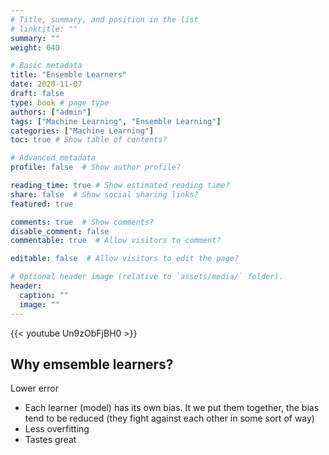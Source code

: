 ```yaml
---
# Title, summary, and position in the list
# linktitle: ""
summary: ""
weight: 640

# Basic metadata
title: "Ensemble Learners"
date: 2020-11-07
draft: false
type: book # page type
authors: ["admin"]
tags: ["Machine Learning", "Ensemble Learning"]
categories: ["Machine Learning"]
toc: true # Show table of contents?

# Advanced metadata
profile: false  # Show author profile?

reading_time: true # Show estimated reading time?
share: false  # Show social sharing links?
featured: true

comments: true  # Show comments?
disable_comment: false
commentable: true  # Allow visitors to comment?  

editable: false  # Allow visitors to edit the page?  

# Optional header image (relative to `assets/media/` folder).
header:
  caption: ""
  image: ""
---
```


{{< youtube Un9zObFjBH0 >}}

## Why emsemble learners?

Lower error
- Each learner (model) has its own bias. It we put them together, the bias tend to be reduced (they fight against each other in some sort of way)
- Less overfitting
- Tastes great